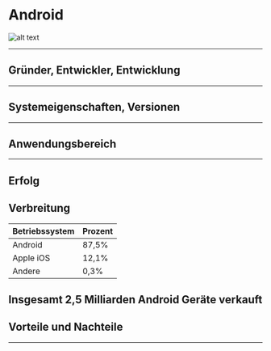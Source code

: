 # Android
![alt text](http://dc942d419843af05523b-ff74ae13537a01be6cfec5927837dcfe.r14.cf1.rackcdn.com/wp-content/uploads/Android-logo.png)

---
## Gründer, Entwickler, Entwicklung

---
## Systemeigenschaften, Versionen

---
## Anwendungsbereich

---
## Erfolg
## Verbreitung
| Betriebssystem | Prozent |
|----------------|---------|
| Android        | 87,5%   |
| Apple iOS      | 12,1%   |
| Andere         | 0,3%    |
Insgesamt 2,5 Milliarden Android Geräte verkauft
---
## Vorteile und Nachteile 

---
